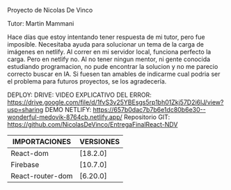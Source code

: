 Proyecto de Nicolas De Vinco

Tutor: Martin Mammani

Hace días que estoy intentando tener respuesta de mi tutor, pero fue imposible. Necesitaba ayuda para solucionar un tema de la carga de imágenes en netlify. Al correr en mi servidor local, funciona perfecto la carga. Pero en netlify no. Al no tener ningun mentor, ni gente conocida estudiando programacion, no pude encontrar la solucion y no me parecio correcto buscar en IA. Si fuesen tan amables de indicarme cual podria ser el problema para futuros proyectos, se los agradecería.

DEPLOY:
DRIVE: VIDEO EXPLICATIVO DEL ERROR: https://drive.google.com/file/d/1fvS3v25YBEsgs5rp1bh01Zkj57D2i6lJ/view?usp=sharing
DEMO NETLIFY: https://657b0dac7b7b6e1dc80b6e30--wonderful-medovik-8764cb.netlify.app/
Repositorio GIT: https://github.com/NicolasDeVinco/EntregaFinalReact-NDV


| IMPORTACIONES | VERSIONES |
| ------ | ------ |
| React-dom | [18.2.0] |
| Firebase | [10.7.0] |
| React-router-dom | [6.20.0] |

